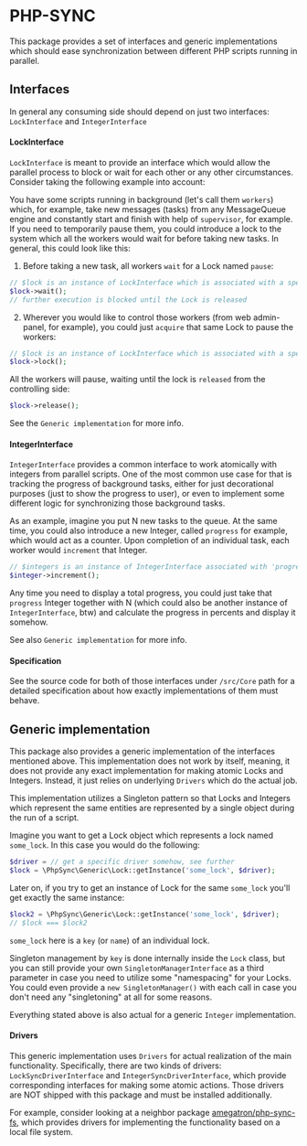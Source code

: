 # PHP-SYNC

This package provides a set of interfaces and generic implementations which should ease synchronization between different PHP scripts
running in parallel.

## Interfaces

In general any consuming side should depend on just two interfaces: `LockInterface` and `IntegerInterface` 

#### LockInterface
`LockInterface` is meant to provide an interface which would allow the parallel process to block or wait for each other
or any other circumstances. Consider taking the following example into account:

You have some scripts running in background (let's call them `workers`) which, for example, take new messages (tasks) 
from any MessageQueue engine and constantly start and finish with help of `supervisor`, for example. If you need to
temporarily pause them, you could introduce a lock to the system which all the workers would wait for before taking new
tasks. In general, this could look like this:

1. Before taking a new task, all workers `wait` for a Lock named `pause`:

```php
// $lock is an instance of LockInterface which is associated with a specific Lock called 'pause'
$lock->wait(); 
// further execution is blocked until the Lock is released
```
2. Wherever you would like to control those workers (from web admin-panel, for example), you could just `acquire`
      that same Lock to pause the workers:      
```php
// $lock is an instance of LockInterface which is associated with a specific Lock called 'pause'
$lock->lock();
``` 
All the workers will pause, waiting until the lock is `released` from the controlling side:     
```php
$lock->release();
```

See the `Generic implementation` for more info.
      
#### IntegerInterface
`IntegerInterface` provides a common interface to work atomically with integers from parallel scripts. One of the most common
use case for that is tracking the progress of background tasks, either for just decorational purposes (just to
show the progress to user), or even to implement some different logic for synchronizing those background tasks.

As an example, imagine you put N new tasks to the queue. At the same time, you could also introduce a new Integer, 
called `progress` for example, which would act as a counter. Upon completion of an individual task,
each worker would `increment` that Integer.
```php
// $integers is an instance of IntegerInterface associated with 'progress'  
$integer->increment();
```
Any time you need to display a total progress, you could just take that `progress` Integer together
with N (which could also be another instance of `IntegerInterface`, btw) and calculate the progress
in percents and display it somehow.

See also `Generic implementation` for more info.

#### Specification
See the source code for both of those interfaces under `/src/Core` path for a detailed specification
about how exactly implementations of them must behave.

## Generic implementation
This package also provides a generic implementation of the interfaces mentioned above. This implementation does not work by
itself, meaning, it does not provide any exact implementation for making atomic Locks and Integers. Instead, it just
relies on underlying `Drivers` which do the actual job.

This implementation utilizes a Singleton pattern so that Locks and Integers which represent the same entities
are represented by a single object during the run of a script.

Imagine you want to get a Lock object which represents a lock named `some_lock`. In this case you would do the following:
```php
$driver = // get a specific driver somehow, see further
$lock = \PhpSync\Generic\Lock::getInstance('some_lock', $driver);
```
Later on, if you try to get an instance of Lock for the same `some_lock` you'll get exactly the same instance:
```php
$lock2 = \PhpSync\Generic\Lock::getInstance('some_lock', $driver);
// $lock === $lock2
```
`some_lock` here is a `key` (or `name`) of an individual lock.

Singleton management by `key` is done internally inside the `Lock` class, but you can still
provide your own `SingletonManagerInterface` as a third parameter in case you need to utilize
some "namespacing" for your Locks. You could even provide a `new SingletonManager()` with each
call in case you don't need any "singletoning" at all for some reasons.

Everything stated above is also actual for a generic `Integer` implementation.

#### Drivers
This generic implementation uses `Drivers` for actual realization of the main functionality. Specifically, 
there are two kinds of drivers: `LockSyncDriverInterface` and `IntegerSyncDriverInterface`, which provide
corresponding interfaces for making some atomic actions. Those drivers are NOT shipped with this package and
must be installed additionally.

For example, consider looking at a neighbor package [amegatron/php-sync-fs](https://github.com/Amegatron/php-sync-fs),
which provides drivers for implementing the functionality based on a local file system.